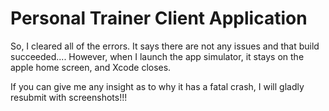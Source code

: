 #  Personal Trainer Client Application

So, I cleared all of the errors. It says there are not any issues and that build succeeded.... However, when I launch the app simulator, it stays on the apple home screen, and Xcode closes.

If you can give me any insight as to why it has a fatal crash, I will gladly resubmit with screenshots!!!

